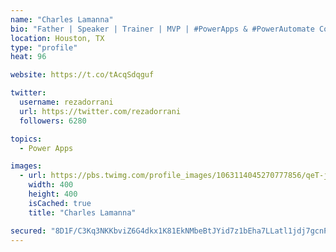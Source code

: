 ```yaml
---
name: "Charles Lamanna"
bio: "Father | Speaker | Trainer | MVP | #PowerApps & #PowerAutomate Community Super User | YouTuber Right-pointing triangle http://youtube.com/c/rezadorrani | Learn - Share - Clockwise rightwards and leftwards open circle arrows"
location: Houston, TX
type: "profile"
heat: 96

website: https://t.co/tAcqSdqguf

twitter:
  username: rezadorrani
  url: https://twitter.com/rezadorrani
  followers: 6280

topics:
  - Power Apps

images:
  - url: https://pbs.twimg.com/profile_images/1063114045270777856/qeT-jpWr_400x400.jpg
    width: 400
    height: 400
    isCached: true
    title: "Charles Lamanna"

secured: "8D1F/C3Kq3NKKbviZ6G4dkx1K81EkNMbeBtJYid7z1bEha7LLatl1jdj7gcnPwmW2AG+iwqgAQSQiVYU6nilBxKHhEJ+LqRtG47LZaaV7s+wbS0BmHyZyZ5OzguElLBem0qBf+Mh71YkeM0kb1zvj+ixelAfDS3rAnxyck9uYluysaTB6hDexS1ZGjWFb9jO/3qVgy5YmbbrczHhpTbx2Lcm4d/xPYeMfCIJ8FJvO6t50yIedxgl/O0Jbwj4c0PUi9X2WET5W4P6cBLlBpt1Ul8i+awT3xmOuEhXcaUFZAzl5ZEDekYeByYVW6UYUQ8NeRO5O+1HybKwdw7MZAsBhc/03MwMLThUaMFFzxwmiQcNA8AlgMDTosqQA32qLH99JoRHjnsMestdCgHLtSfd1JNK1c1wtpC87mkSK9DkyI0=;U/I0zL4Z3+P6yO/9+pO/kw=="
---
```


